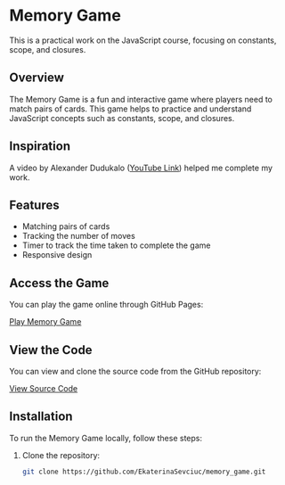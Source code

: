 # Memory Game

This is a practical work on the JavaScript course, focusing on constants, scope, and closures.

## Overview

The Memory Game is a fun and interactive game where players need to match pairs of cards. This game helps to practice and understand JavaScript concepts such as constants, scope, and closures.

## Inspiration

A video by Alexander Dudukalo ([YouTube Link](https://www.youtube.com/watch?v=L3XY2wEB7oI)) helped me complete my work.

## Features

- Matching pairs of cards
- Tracking the number of moves
- Timer to track the time taken to complete the game
- Responsive design

## Access the Game

You can play the game online through GitHub Pages:

[Play Memory Game](https://EkaterinaSevciuc.github.io/memory_game/)

## View the Code

You can view and clone the source code from the GitHub repository:

[View Source Code](https://github.com/EkaterinaSevciuc/memory_game)

## Installation

To run the Memory Game locally, follow these steps:

1. Clone the repository:
   ```bash
   git clone https://github.com/EkaterinaSevciuc/memory_game.git
